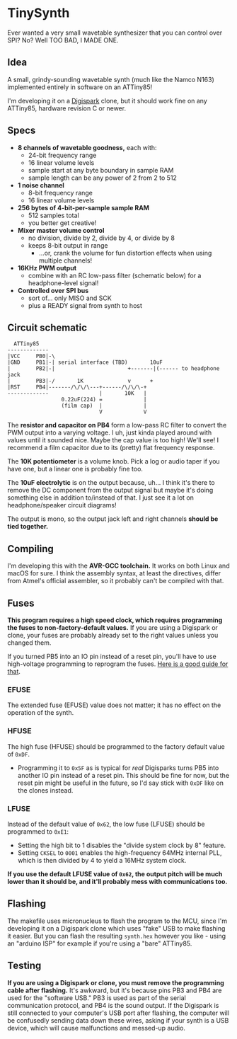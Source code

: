 # TinySynth

Ever wanted a very small wavetable synthesizer that you can control over SPI? No? Well TOO BAD, I MADE ONE.

## Idea

A small, grindy-sounding wavetable synth (much like the Namco N163) implemented entirely in software on an ATTiny85!

I'm developing it on a [Digispark](http://digistump.com/products/1) clone, but it should work fine on any ATTiny85, hardware revision C or newer.

## Specs

- **8 channels of wavetable goodness,** each with:
	- 24-bit frequency range
	- 16 linear volume levels
	- sample start at any byte boundary in sample RAM
	- sample length can be any power of 2 from 2 to 512
- **1 noise channel**
	- 8-bit frequency range
	- 16 linear volume levels
- **256 bytes of 4-bit-per-sample sample RAM**
	- 512 samples total
	- you better get creative!
- **Mixer master volume control**
	- no division, divide by 2, divide by 4, or divide by 8
	- keeps 8-bit output in range
		- ...or, crank the volume for fun distortion effects when using multiple channels!
- **16KHz PWM output**
	- combine with an RC low-pass filter (schematic below) for a headphone-level signal!
- **Controlled over SPI bus**
	- sort of... only MISO and SCK
	- plus a READY signal from synth to host

## Circuit schematic

```
  ATTiny85
-------------
|VCC     PB0|-\
|GND     PB1|-| serial interface (TBD)       10uF
|        PB2|-|                       +-------|(------ to headphone jack
|        PB3|-/       1K              v      +
|RST     PB4|-------/\/\/\---+------/\/\/\-+
-------------                |       10K   |
                 0.22uF(224) =             |
                 (film cap)  |             |
                             V             V
```

The **resistor and capacitor on PB4** form a low-pass RC filter to convert the PWM output into a varying voltage. I uh, just kinda played around with values until it sounded nice. Maybe the cap value is too high! We'll see! I recommend a film capacitor due to its (pretty) flat frequency response.

The **10K potentiometer** is a volume knob. Pick a log or audio taper if you have one, but a linear one is probably fine too.

The **10uF electrolytic** is on the output because, uh... I think it's there to remove the DC component from the output signal but maybe it's doing something else in addition to/instead of that. I just see it a lot on headphone/speaker circuit diagrams!

The output is mono, so the output jack left and right channels **should be tied together.**

## Compiling

I'm developing this with the **AVR-GCC toolchain.** It works on both Linux and macOS for sure. I think the assembly syntax, at least the directives, differ from Atmel's official assembler, so it probably can't be compiled with that.

## Fuses

**This program requires a high speed clock, which requires programming the fuses to non-factory-default values.** If you are using a Digispark or clone, your fuses are probably already set to the right values unless you changed them.

If you turned PB5 into an IO pin instead of a reset pin, you'll have to use high-voltage programming to reprogram the fuses. [Here is a good guide for that](http://www.rickety.us/2010/03/arduino-avr-high-voltage-serial-programmer/).

### EFUSE

The extended fuse (EFUSE) value does not matter; it has no effect on the operation of the synth.

### HFUSE

The high fuse (HFUSE) should be programmed to the factory default value of `0xDF`.

- Programming it to `0x5F` as is typical for *real* Digisparks turns PB5 into another IO pin instead of a reset pin. This should be fine for now, but the reset pin might be useful in the future, so I'd say stick with `0xDF` like on the clones instead.

### LFUSE

Instead of the default value of `0x62`, the low fuse (LFUSE) should be programmed to `0xE1`:

- Setting the high bit to 1 disables the "divide system clock by 8" feature.
- Setting `CKSEL` to `0001` enables the high-frequency 64MHz internal PLL, which is then divided by 4 to yield a 16MHz system clock.

**If you use the default LFUSE value of `0x62`, the output pitch will be much lower than it should be, and it'll probably mess with communications too.**

## Flashing

The makefile uses micronucleus to flash the program to the MCU, since I'm developing it on a Digispark clone which uses "fake" USB to make flashing it easier. But you can flash the resulting `synth.hex` however you like - using an "arduino ISP" for example if you're using a "bare" ATTiny85.

## Testing

**If you are using a Digispark or clone, you must remove the programming cable after flashing.** It's awkward, but it's because pins PB3 and PB4 are used for the "software USB." PB3 is used as part of the serial communication protocol, and PB4 is the sound output. If the Digispark is still connected to your computer's USB port after flashing, the computer will be confusedly sending data down these wires, asking if your synth is a USB device, which will cause malfunctions and messed-up audio.